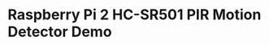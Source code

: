 Raspberry Pi 2 HC-SR501 PIR Motion Detector Demo
================================================


